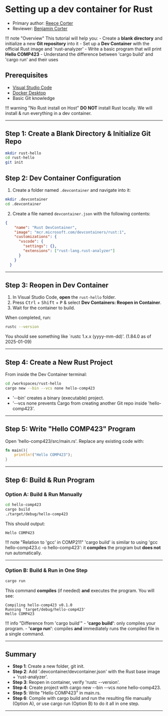 # Setting up a dev container for Rust

* Primary author: [Reece Corter](https://github.com/reece333)
* Reviewer: [Benjamin Corter](https://github.com/bjcorter)

!!! note "Overview"
    This tutorial will help you:
    - Create a **blank directory** and initialize a new **Git repository** into it
    - Set up a **Dev Container** with the official Rust image and 'rust-analyzer'
    - Write a basic program that will print **Hello COMP423**
    - Understand the difference between 'cargo build' and 'cargo run' and their uses

## Prerequisites 

- [Visual Studio Code](https://code.visualstudio.com/download)
- [Docker Desktop](https://www.docker.com/products/docker-desktop/)
- Basic Git knowledge

!!! warning "No Rust install on Host"
    **DO NOT** install Rust locally. We will install & run everything in a dev container.

---

## Step 1: Create a Blank Directory & Initialize Git Repo

```bash
mkdir rust-hello
cd rust-hello
git init
```

## Step 2: Dev Container Configuration

1. Create a folder named `.devcontainer` and navigate into it:

```bash
mkdir .devcontainer
cd .devcontainer
```

2. Create a file named `devcontainer.json` with the following contents:

```json
{
    "name": "Rust DevContainer",
    "image": "mcr.microsoft.com/devcontainers/rust:1",
    "customizations": {
      "vscode": {
        "settings": {},
        "extensions": ["rust-lang.rust-analyzer"]
      }
    }
  }
```

---

## Step 3: Reopen in Dev Container

1. In Visual Studio Code, **open** the `rust-hello` folder.
2. Press <kbd>Ctrl</kbd> + <kbd>Shift</kbd> + <kbd>P</kbd> & select **Dev Containers: Reopen in Container**.
3. Wait for the container to build.

When completed, run:

```bash
rustc --version
```

You should see something like `rustc 1.x.x (yyyy-mm-dd)'. (1.84.0 as of 2025-01-09)

---

## Step 4: Create a New Rust Project

From inside the Dev Container terminal:

```bash
cd /workspaces/rust-hello
cargo new --bin --vcs none hello-comp423
```

- '--bin' creates a binary (executable) project.
- '--vcs none prevents Cargo from creating another Git repo inside 'hello-comp423'.

---

## Step 5: Write "Hello COMP423" Program

Open 'hello-comp423/src/main.rs'. Replace any existing code with:

```rust
fn main(){
    println!("Hello COMP423");
}
```

---

## Step 6: Build & Run Program

### Option A: Build & Run Manually

```bash
cd hello-comp423
cargo build
./target/debug/hello-comp423
```

This should output:

```
Hello COMP423
```

!!! note "Relation to 'gcc' in COMP211"
    'cargo build' is similar to using 'gcc hello-comp423.c -o hello-comp423': it **compiles** the program but **does not** run automatically.

---

### Option B: Build & Run in One Step

```bash
cargo run
```

This command **compiles** (if needed) **and** executes the program. You will see:

```
Compiling hello-comp423 v0.1.0
Running 'target/debug/hello-comp423'
Hello COMP423
```

!!! info "Difference from 'cargo build'"
    - **'cargo build'**: only compiles your program.
    - **'cargo run'**:  compiles **and** immediately runs the compiled file in a single command.

---

## Summary
- **Step 1**: Create a new folder, git init.
- **Step 2**: Add '.devcontainer/devcontainer.json' with the Rust base image + 'rust-analyzer'.
- **Step 3**: Reopen in container, verify 'rustc --version'.
- **Step 4**: Create project with cargo new --bin --vcs none hello-comp423.
- **Step 5**: Write "Hello COMP423" in main.rs.
- **Step 6**: Compile with cargo build and run the resulting file manually (Option A), or use cargo run (Option B) to do it all in one step.

---